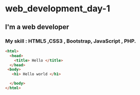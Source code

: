 # web_development_day-1
## I'm a web developer
### My skill :  HTML5 ,CSS3 , Bootstrap, JavaScript , PHP.
            
             
~~~html
<html>
  <head>
    <title> Hello </title>
  </head>
 <body>
   <h1> Hello world </h1>
   
  </body>
</html>
~~~
